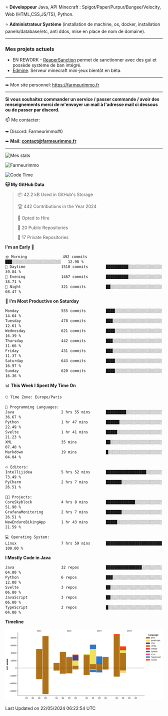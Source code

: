 ⭐ **Développeur** Java, API Minecraft : Spigot/Paper/Purpur/Bungee/Velocity, Web (HTML,CSS,JS/TS), Python.

⭐ **Administrateur Système** (installation de machine, os, docker, installation panels/database/etc, anti ddos, mise en place de nom de domaine).

---

### Mes projets actuels
- EN REWORK - [ReaperSanction](https://www.spigotmc.org/resources/reapersanction.89580/) permet de sanctionner avec des gui et possède système de ban intégré.
- [Edmine](https://edmine.net). Serveur minecraft mini-jeux bientôt en bêta.

---

➥ Mon site personnel: https://farmeurimmo.fr

---

**Si vous souhaitez commander un service / passer commande / avoir des renseignements merci de m'envoyer un mail à l'adresse mail ci dessous ou de passer par discord.**

📫 Me contacter:
 
   ➥ Discord: Farmeurimmo#0
   
   ➥ **Mail: contact@farmeurimmo.fr**

---

![Mes stats](https://github-readme-stats.farmeurimmo.fr/api?username=Farmeurimmo&count_private=true&show_icons=true&theme=radical)

<img src="https://komarev.com/ghpvc/?username=Farmeurimmo" alt="Farmeurimmo" />

<!--START_SECTION:waka-->
![Code Time](http://img.shields.io/badge/Code%20Time-1%2C354%20hrs%2032%20mins-blue)

**🐱 My GitHub Data** 

> 📦 42.2 kB Used in GitHub's Storage 
 > 
> 🏆 442 Contributions in the Year 2024
 > 
> 💼 Opted to Hire
 > 
> 📜 20 Public Repositories 
 > 
> 🔑 17 Private Repositories 
 > 
**I'm an Early 🐤** 

```text
🌞 Morning                492 commits         ███░░░░░░░░░░░░░░░░░░░░░░   12.98 % 
🌆 Daytime                1510 commits        ██████████░░░░░░░░░░░░░░░   39.84 % 
🌃 Evening                1467 commits        ██████████░░░░░░░░░░░░░░░   38.71 % 
🌙 Night                  321 commits         ██░░░░░░░░░░░░░░░░░░░░░░░   08.47 % 
```
📅 **I'm Most Productive on Saturday** 

```text
Monday                   555 commits         ████░░░░░░░░░░░░░░░░░░░░░   14.64 % 
Tuesday                  478 commits         ███░░░░░░░░░░░░░░░░░░░░░░   12.61 % 
Wednesday                621 commits         ████░░░░░░░░░░░░░░░░░░░░░   16.39 % 
Thursday                 442 commits         ███░░░░░░░░░░░░░░░░░░░░░░   11.66 % 
Friday                   431 commits         ███░░░░░░░░░░░░░░░░░░░░░░   11.37 % 
Saturday                 643 commits         ████░░░░░░░░░░░░░░░░░░░░░   16.97 % 
Sunday                   620 commits         ████░░░░░░░░░░░░░░░░░░░░░   16.36 % 
```


📊 **This Week I Spent My Time On** 

```text
🕑︎ Time Zone: Europe/Paris

💬 Programming Languages: 
Java                     2 hrs 55 mins       █████████░░░░░░░░░░░░░░░░   36.67 % 
Python                   1 hr 47 mins        ██████░░░░░░░░░░░░░░░░░░░   22.49 % 
Svelte                   1 hr 41 mins        █████░░░░░░░░░░░░░░░░░░░░   21.23 % 
XML                      35 mins             ██░░░░░░░░░░░░░░░░░░░░░░░   07.40 % 
Markdown                 19 mins             █░░░░░░░░░░░░░░░░░░░░░░░░   04.04 % 

🔥 Editors: 
Intellijidea             5 hrs 52 mins       ██████████████████░░░░░░░   73.49 % 
PyCharm                  2 hrs 7 mins        ███████░░░░░░░░░░░░░░░░░░   26.51 % 

🐱‍💻 Projects: 
CoreSkyblock             4 hrs 8 mins        █████████████░░░░░░░░░░░░   51.90 % 
GrafanaMonitoring        2 hrs 7 mins        ███████░░░░░░░░░░░░░░░░░░   26.51 % 
NewEnduroBikingApp       1 hr 43 mins        █████░░░░░░░░░░░░░░░░░░░░   21.59 % 

💻 Operating System: 
Linux                    7 hrs 59 mins       █████████████████████████   100.00 % 
```

**I Mostly Code in Java** 

```text
Java                     32 repos            ████████████████░░░░░░░░░   64.00 % 
Python                   6 repos             ███░░░░░░░░░░░░░░░░░░░░░░   12.00 % 
Svelte                   3 repos             ██░░░░░░░░░░░░░░░░░░░░░░░   06.00 % 
JavaScript               3 repos             ██░░░░░░░░░░░░░░░░░░░░░░░   06.00 % 
TypeScript               2 repos             █░░░░░░░░░░░░░░░░░░░░░░░░   04.00 % 
```



**Timeline**

![Lines of Code chart](https://raw.githubusercontent.com/Farmeurimmo/Farmeurimmo/main/assets/bar_graph.png)


 Last Updated on 22/05/2024 06:22:54 UTC
<!--END_SECTION:waka-->
